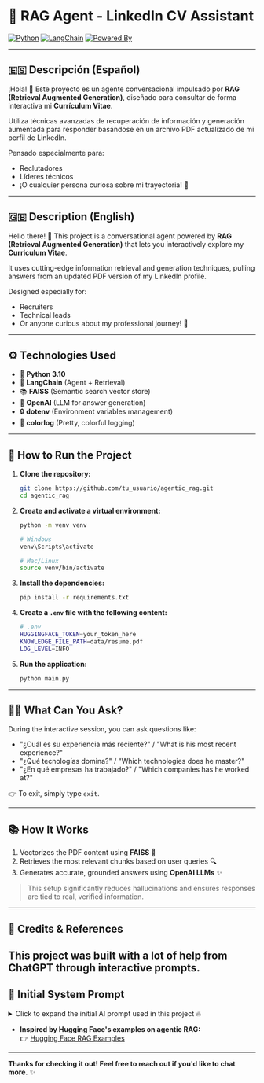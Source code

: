 
# 🧠 RAG Agent - LinkedIn CV Assistant

[![Python](https://img.shields.io/badge/Python-3.10-blue?logo=python)](https://www.python.org/)
[![LangChain](https://img.shields.io/badge/LangChain-Agent--Retrieval-brightgreen)](https://www.langchain.dev/)
[![Powered By](https://img.shields.io/badge/Powered%20by-OpenAI-ff69b4?logo=openai)](https://openai.com/)

---

## 🇪🇸 Descripción (Español)

¡Hola! 👋 Este proyecto es un agente conversacional impulsado por **RAG (Retrieval Augmented Generation)**, diseñado para consultar de forma interactiva mi **Currículum Vitae**.

Utiliza técnicas avanzadas de recuperación de información y generación aumentada para responder basándose en un archivo PDF actualizado de mi perfil de LinkedIn.

Pensado especialmente para:
- Reclutadores
- Líderes técnicos
- ¡O cualquier persona curiosa sobre mi trayectoria! 🚀

---

## 🇬🇧 Description (English)

Hello there! 👋 This project is a conversational agent powered by **RAG (Retrieval Augmented Generation)** that lets you interactively explore my **Curriculum Vitae**.

It uses cutting-edge information retrieval and generation techniques, pulling answers from an updated PDF version of my LinkedIn profile.

Designed especially for:
- Recruiters
- Technical leads
- Or anyone curious about my professional journey! 🚀

---

## ⚙️ Technologies Used

- 🐍 **Python 3.10**
- 🔗 **LangChain** (Agent + Retrieval)
- 📚 **FAISS** (Semantic search vector store)
- 🤖 **OpenAI** (LLM for answer generation)
- 🔒 **dotenv** (Environment variables management)
- 🎨 **colorlog** (Pretty, colorful logging)

---

## 🚀 How to Run the Project

1. **Clone the repository:**
   ```bash
   git clone https://github.com/tu_usuario/agentic_rag.git
   cd agentic_rag
   ```

2. **Create and activate a virtual environment:**
   ```bash
   python -m venv venv

   # Windows
   venv\Scripts\activate

   # Mac/Linux
   source venv/bin/activate
   ```

3. **Install the dependencies:**
   ```bash
   pip install -r requirements.txt
   ```

4. **Create a `.env` file with the following content:**
   ```bash
   # .env
   HUGGINGFACE_TOKEN=your_token_here
   KNOWLEDGE_FILE_PATH=data/resume.pdf
   LOG_LEVEL=INFO
   ```

5. **Run the application:**
   ```bash
   python main.py
   ```

---

## 🧑‍💼 What Can You Ask?

During the interactive session, you can ask questions like:

- "¿Cuál es su experiencia más reciente?" / "What is his most recent experience?"
- "¿Qué tecnologías domina?" / "Which technologies does he master?"
- "¿En qué empresas ha trabajado?" / "Which companies has he worked at?"

👉 To exit, simply type `exit`.

---

## 📚 How It Works

1. Vectorizes the PDF content using **FAISS** 🧠
2. Retrieves the most relevant chunks based on user queries 🔍
3. Generates accurate, grounded answers using **OpenAI LLMs** ✨

> This setup significantly reduces hallucinations and ensures responses are tied to real, verified information.

---

## 📖 Credits & References

This project was built with a lot of help from **ChatGPT** through interactive prompts.
---

## 🧠 Initial System Prompt

<details>
<summary>Click to expand the initial AI prompt used in this project 🔥</summary>

<br>

> You are a helpful, detail-oriented AI assistant collaborating on a Retrieval-Augmented Generation (RAG) project that builds a conversational agent over my LinkedIn CV PDF. We will work phase by phase, and you should never advance to the next phase until I explicitly ask you to. Follow these instructions:

### 📜 Instructions Overview

**1. Phase Awareness**  
- Always begin by summarizing the current phase we are in.  
- Ask if I’m ready to proceed before starting any new phase.

**2. Step-by-Step Reasoning**  
- For each phase or sub-task, break your response into numbered steps.  
- Before writing code or changes, briefly explain your reasoning ("Reasoning: ...").  
- After each step, wait for my confirmation or questions before continuing.

**3. Phases Overview**
- **Phase 1: Logging** – Set up a configurable, color-coded logger that writes to both console and file.  
- **Phase 2: Flexible Configuration** – Centralize all settings (model ID, PDF path, log level) into a `.env` or `config.py`.  
- **Phase 3: Interactive Mode** – Ensure only interactive mode is supported and handle graceful exits.  
- **Phase 4: Advanced RAG Features** – Add conversational memory, query reformulation, multi-step retrieval, source integration, result validation.  
- **Phase 5: Tests & Quality** – Write unit tests, create a Dockerfile, and prepare a polished README.  
- **Phase 6: Deployment** – Dockerize and publish a Gradio/Streamlit demo on Hugging Face Spaces.

**4. Error Handling**  
- If an error or exception is raised during discussion, explain the cause, propose a fix, and wait for my approval before applying it.

**5. User Control**  
- After completing any code snippet or detailed explanation, ask: "Shall we move on to the next step?"  
- Only proceed when I respond with "Yes," "Go ahead," or a similar affirmative.

**6. Final Confirmation**  
- At the end of each phase, provide a brief checklist of what was completed and what remains.  
- Always end with: “Ready for the next phase when you are.”

---

</details>


- **Inspired by Hugging Face's examples on agentic RAG:**  
  👉 [Hugging Face RAG Examples](https://huggingface.co/docs/transformers/agentic_rag)

---

**Thanks for checking it out! Feel free to reach out if you'd like to chat more.** ✨
